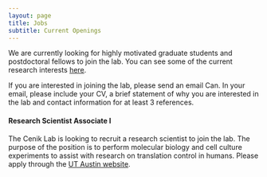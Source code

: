 ```yaml
---
layout: page
title: Jobs
subtitle: Current Openings
---
```


We are currently looking for highly motivated graduate students and postdoctoral fellows to join the lab. You can see some of the current research interests [here](https://ceniklab.github.io/research/).

If you are interested in joining the lab, please send an email Can. In your email, please include your CV, a brief statement of why you are interested in the lab and contact information for at least 3 references.  

#### Research Scientist Associate I
The Cenik Lab is looking to recruit a research scientist to join the lab. The purpose of the position is to perform molecular biology and cell culture experiments to assist with research on translation control in humans. Please apply through the [UT Austin website](https://utdirect.utexas.edu/apps/hr/jobs/nlogon/180710024216).
